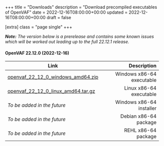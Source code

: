 +++
title = "Downloads"
description = "Download precompiled executables of OpenVAF"
date = 2022-12-16T08:00:00+00:00
updated = 2022-12-16T08:00:00+00:00
draft = false

[extra]
class = "page single"
+++

<div class="card">
  <div class="card-body">
   <i> <strong>Note:</strong> The version below is a prerelease and contains some known issues which will be worked out
    leading up to the full 22.12.1 release.</i>
  </div>
</div>

#### OpenVAF 22.12.0 (2022-12-16)



|Link                                        |   Description                               |
|--------------------------------------------|--------------------------------------------:|
|[openvaf_22_12_0_windows_amd64.zip](https://openva.fra1.cdn.digitaloceanspaces.com/openvaf_22_12_0_windows_amd64.zip)   |  Windows x86-64 executable                  |
|[openvaf_22_12_0_linux_amd64.tar.gz](https://openva.fra1.cdn.digitaloceanspaces.com/openvaf_22_12_0_linux_amd64.tar.gz)  |  Linux x86-64 executable                    |
|*To be added in the future*                 |  Windows x86-64 installer                   |
|*To be added in the future*                 |  Debian x86-64 package                      |
|*To be added in the future*                 |  REHL x86-64 package                        |
 


